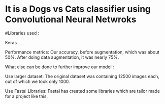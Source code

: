 # It is a Dogs vs Cats classifier using Convolutional Neural Netwroks

#Libraries used :

Keras

Performance metrics: Our accuracy, before augmentation, which was about 50%. After doing data augmentation, it was nearly 75%.

What else can be done to further improve our model : 

Use larger dataset: The original dataset was containing 12500 images each, out of which we took only 1000.

Use Fastai Libraries: Fastai has created some libraries which are tailor made for a project like this.

